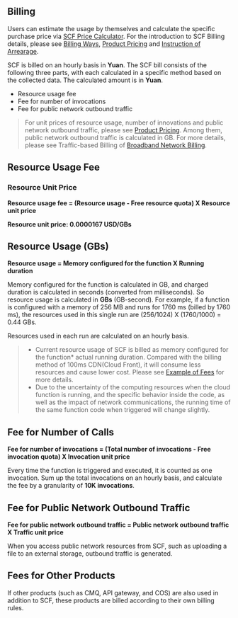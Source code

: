 ## Billing

Users can estimate the usage by themselves and calculate the specific purchase price via [SCF Price Calculator](https://buy.cloud.tencent.com/price/scf/calculator). For the introduction to SCF Billing details, please see [Billing Ways](https://cloud.tencent.com/document/product/583/12284), [Product Pricing](https://cloud.tencent.com/document/product/583/12281) and [Instruction of Arrearage](https://cloud.tencent.com/document/product/583/12283). 

SCF is billed on an hourly basis in **Yuan**. The SCF bill consists of the following three parts, with each calculated in a specific method based on the collected data. The calculated amount is in **Yuan**.
* Resource usage fee 
* Fee for number of invocations
* Fee for public network outbound traffic
> For unit prices of resource usage, number of innovations and public network outbound traffic, please see [Product Pricing](https://cloud.tencent.com/document/product/583/12281). Among them, public network outbound traffic is calculated in GB. For more details, please see Traffic-based Billing of [Broadband Network Billing](https://buy.cloud.tencent.com/price/idc).

## Resource Usage Fee

### Resource Unit Price
**Resource usage fee = (Resource usage - Free resource quota) X Resource unit price**

**Resource unit price: 0.0000167 USD/GBs**

## Resource Usage (GBs)

**Resource usage = Memory configured for the function X Running duration**

Memory configured for the function is calculated in GB, and charged duration is calculated in seconds (converted from milliseconds). So resource usage is calculated in **GBs** (GB-second).
For example, if a function is configured with a memory of 256 MB and runs for 1760 ms (billed by 1760 ms), the resources used in this single run are (256/1024) X (1760/1000) = 0.44 GBs.

Resources used in each run are calculated on an hourly basis.

>- Current resource usage of SCF is billed as memory configured for the function* actual running duration. Compared with the billing method of 100ms CDN(Cloud Front), it will consume less resources and cause lower cost. Please see [Example of Fees](https://cloud.tencent.com/document/product/583/12285) for more details.
>- Due to the uncertainty of the computing resources when the cloud function is running, and the specific behavior inside the code, as well as the impact of network communications, the running time of the same function code when triggered will change slightly.

## Fee for Number of Calls

**Fee for number of invocations = (Total number of invocations - Free invocation quota) X Invocation unit price**

Every time the function is triggered and executed, it is counted as one invocation. Sum up the total invocations on an hourly basis, and calculate the fee by a granularity of **10K invocations**.

## Fee for Public Network Outbound Traffic

**Fee for public network outbound traffic = Public network outbound traffic X Traffic unit price**

When you access public network resources from SCF, such as uploading a file to an external storage, outbound traffic is generated.

## Fees for Other Products

If other products (such as CMQ, API gateway, and COS) are also used in addition to SCF, these products are billed according to their own billing rules.
